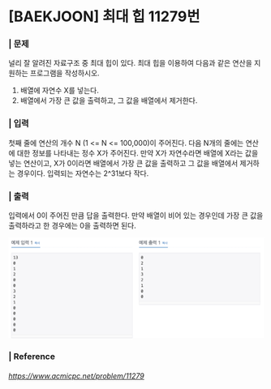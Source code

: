 # [BAEKJOON] 최대 힙 11279번



### | 문제 

널리 잘 알려진 자료구조 중 최대 힙이 있다. 최대 힙을 이용하여 다음과 같은 연산을 지원하는 프로그램을 작성하시오. 

1. 배열에 자연수 X를 넣는다.
2. 배열에서 가장 큰 값을 출력하고, 그 값을 배열에서 제거한다.

### | 입력 

첫째 줄에 연산의 개수 N (1 <= N <= 100,000)이 주어진다. 다음 N개의 줄에는 연산에 대한 정보를 나타내는 정수 X가 주어진다. 만약 X가 자연수라면 배열에 X라는 값을 넣는 연산이고, X가 0이라면 배열에서 가장 큰 값을 출력하고 그 값을 배열에서 제거하는 경우이다. 입력되는 자연수는 2^31보다 작다.

### | 출력

입력에서 0이 주어진 만큼 답을 출력한다. 만약 배열이 비어 있는 경우인데 가장 큰 값을 출력하라고 한 경우에는 0을 출력하면 된다.

![image-20220104111923607](../Heap/image-20220104111923607.png)

### | Reference

###### https://www.acmicpc.net/problem/11279
